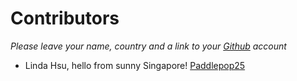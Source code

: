 # **Contributors**
*Please leave your name, country and a link to your [Github](https://www.github.com) account*

- Linda Hsu, hello from sunny Singapore! [Paddlepop25](https://github.com/Paddlepop25) 
